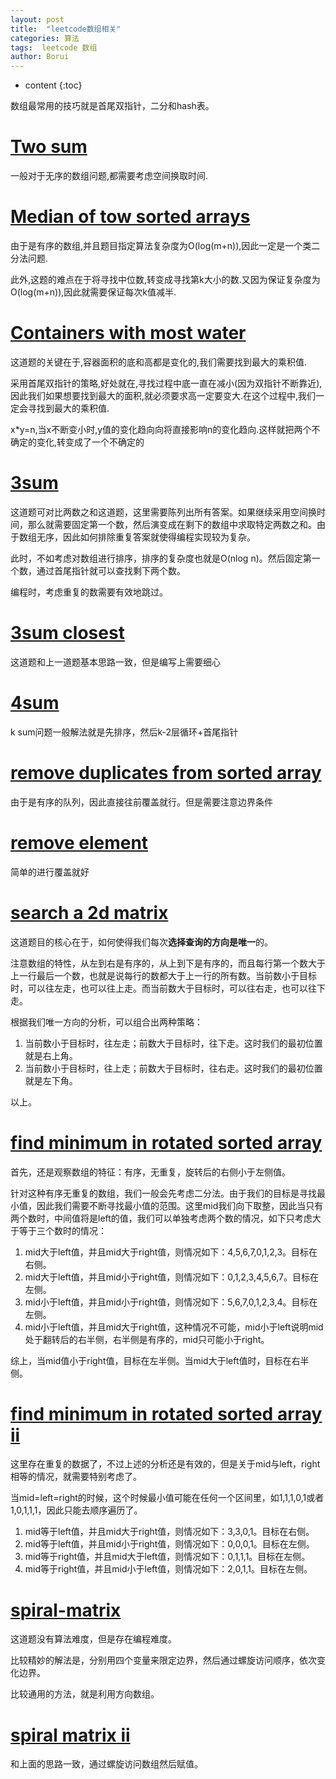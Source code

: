 ```yaml
---
layout: post
title:  "leetcode数组相关"
categories: 算法
tags:  leetcode 数组
author: Borui
---
```


* content
{:toc}

数组最常用的技巧就是首尾双指针，二分和hash表。

# [Two sum](https://leetcode-cn.com/problems/two-sum/description/)
一般对于无序的数组问题,都需要考虑空间换取时间.

# [Median of tow sorted arrays](https://leetcode-cn.com/problems/median-of-two-sorted-arrays/description/)
由于是有序的数组,并且题目指定算法复杂度为O(log(m+n)),因此一定是一个类二分法问题.

此外,这题的难点在于将寻找中位数,转变成寻找第k大小的数.又因为保证复杂度为O(log(m+n)),因此就需要保证每次k值减半.

# [Containers with most water](https://leetcode-cn.com/problems/container-with-most-water/description/)
这道题的关键在于,容器面积的底和高都是变化的,我们需要找到最大的乘积值.

采用首尾双指针的策略,好处就在,寻找过程中底一直在减小(因为双指针不断靠近),因此我们如果想要找到最大的面积,就必须要求高一定要变大.在这个过程中,我们一定会寻找到最大的乘积值.

x*y=n,当x不断变小时,y值的变化趋向向将直接影响n的变化趋向.这样就把两个不确定的变化,转变成了一个不确定的

# [3sum](https://leetcode-cn.com/problems/3sum/description/)
这道题可对比两数之和这道题，这里需要陈列出所有答案。如果继续采用空间换时间，那么就需要固定第一个数，然后演变成在剩下的数组中求取特定两数之和。由于数组无序，因此如何排除重复答案就使得编程实现较为复杂。

此时，不如考虑对数组进行排序，排序的复杂度也就是O(nlog n)。然后固定第一个数，通过首尾指针就可以查找剩下两个数。

编程时，考虑重复的数需要有效地跳过。

# [3sum closest](https://leetcode-cn.com/problems/3sum-closest/description/)
这道题和上一道题基本思路一致，但是编写上需要细心

# [4sum](https://leetcode-cn.com/problems/4sum/description/)
k sum问题一般解法就是先排序，然后k-2层循环+首尾指针

# [remove duplicates from sorted array](https://leetcode-cn.com/problems/remove-duplicates-from-sorted-array/description/)
由于是有序的队列，因此直接往前覆盖就行。但是需要注意边界条件

# [remove element](https://leetcode-cn.com/problems/remove-element/description/)
简单的进行覆盖就好

# [search a 2d matrix](https://leetcode-cn.com/problems/search-a-2d-matrix/description/)
这道题目的核心在于，如何使得我们每次**选择查询的方向是唯一**的。

注意数组的特性，从左到右是有序的，从上到下是有序的，而且每行第一个数大于上一行最后一个数，也就是说每行的数都大于上一行的所有数。当前数小于目标时，可以往左走，也可以往上走。而当前数大于目标时，可以往右走，也可以往下走。

根据我们唯一方向的分析，可以组合出两种策略：
1. 当前数小于目标时，往左走；前数大于目标时，往下走。这时我们的最初位置就是右上角。
2. 当前数小于目标时，往上走；前数大于目标时，往右走。这时我们的最初位置就是左下角。

以上。

# [find minimum in rotated sorted array](https://leetcode-cn.com/problems/find-minimum-in-rotated-sorted-array/description/)
首先，还是观察数组的特征：有序，无重复，旋转后的右侧小于左侧值。

针对这种有序无重复的数组，我们一般会先考虑二分法。由于我们的目标是寻找最小值，因此我们需要不断寻找最小值的范围。这里mid我们向下取整，因此当只有两个数时，中间值将是left的值，我们可以单独考虑两个数的情况，如下只考虑大于等于三个数时的情况：
1. mid大于left值，并且mid大于right值，则情况如下：4,5,6,7,0,1,2,3。目标在右侧。
2. mid大于left值，并且mid小于right值，则情况如下：0,1,2,3,4,5,6,7。目标在左侧。
3. mid小于left值，并且mid小于right值，则情况如下：5,6,7,0,1,2,3,4。目标在左侧。
4. mid小于left值，并且mid大于right值，这种情况不可能，mid小于left说明mid处于翻转后的右半侧，右半侧是有序的，mid只可能小于right。

综上，当mid值小于right值，目标在左半侧。当mid大于left值时，目标在右半侧。

# [find minimum in rotated sorted array ii](https://leetcode-cn.com/problems/find-minimum-in-rotated-sorted-array-ii/description/)
这里存在重复的数据了，不过上述的分析还是有效的，但是关于mid与left，right相等的情况，就需要特别考虑了。

当mid=left=right的时候，这个时候最小值可能在任何一个区间里，如1,1,1,0,1或者1,0,1,1,1，因此只能去顺序遍历了。
1. mid等于left值，并且mid大于right值，则情况如下：3,3,0,1。目标在右侧。
2. mid等于left值，并且mid小于right值，则情况如下：0,0,0,1。目标在左侧。
3. mid等于right值，并且mid大于left值，则情况如下：0,1,1,1。目标在左侧。
4. mid等于right值，并且mid小于left值，则情况如下：2,0,1,1。目标在左侧。

# [spiral-matrix](https://leetcode-cn.com/problems/spiral-matrix/description/)
这道题没有算法难度，但是存在编程难度。

比较精妙的解法是，分别用四个变量来限定边界，然后通过螺旋访问顺序，依次变化边界。

比较通用的方法，就是利用方向数组。

# [spiral matrix ii](https://leetcode-cn.com/problems/spiral-matrix-ii/description/)
和上面的思路一致，通过螺旋访问数组然后赋值。